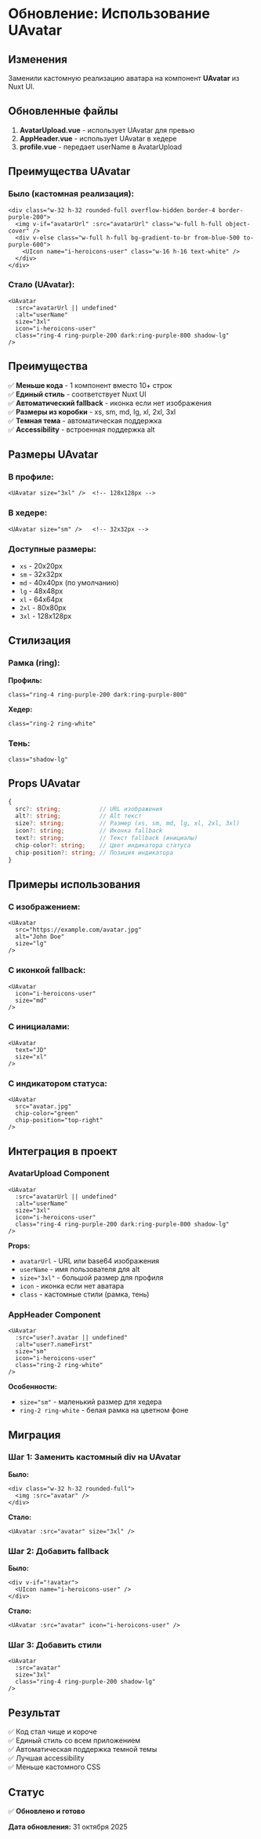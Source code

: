 # Обновление: Использование UAvatar

## Изменения

Заменили кастомную реализацию аватара на компонент **UAvatar** из Nuxt UI.

## Обновленные файлы

1. **AvatarUpload.vue** - использует UAvatar для превью
2. **AppHeader.vue** - использует UAvatar в хедере
3. **profile.vue** - передает userName в AvatarUpload

## Преимущества UAvatar

### Было (кастомная реализация):

```vue
<div class="w-32 h-32 rounded-full overflow-hidden border-4 border-purple-200">
  <img v-if="avatarUrl" :src="avatarUrl" class="w-full h-full object-cover" />
  <div v-else class="w-full h-full bg-gradient-to-br from-blue-500 to-purple-600">
    <UIcon name="i-heroicons-user" class="w-16 h-16 text-white" />
  </div>
</div>
```

### Стало (UAvatar):

```vue
<UAvatar
  :src="avatarUrl || undefined"
  :alt="userName"
  size="3xl"
  icon="i-heroicons-user"
  class="ring-4 ring-purple-200 dark:ring-purple-800 shadow-lg"
/>
```

## Преимущества

✅ **Меньше кода** - 1 компонент вместо 10+ строк  
✅ **Единый стиль** - соответствует Nuxt UI  
✅ **Автоматический fallback** - иконка если нет изображения  
✅ **Размеры из коробки** - xs, sm, md, lg, xl, 2xl, 3xl  
✅ **Темная тема** - автоматическая поддержка  
✅ **Accessibility** - встроенная поддержка alt  

## Размеры UAvatar

### В профиле:
```vue
<UAvatar size="3xl" />  <!-- 128x128px -->
```

### В хедере:
```vue
<UAvatar size="sm" />   <!-- 32x32px -->
```

### Доступные размеры:
- `xs` - 20x20px
- `sm` - 32x32px
- `md` - 40x40px (по умолчанию)
- `lg` - 48x48px
- `xl` - 64x64px
- `2xl` - 80x80px
- `3xl` - 128x128px

## Стилизация

### Рамка (ring):

**Профиль:**
```vue
class="ring-4 ring-purple-200 dark:ring-purple-800"
```

**Хедер:**
```vue
class="ring-2 ring-white"
```

### Тень:
```vue
class="shadow-lg"
```

## Props UAvatar

```typescript
{
  src?: string;           // URL изображения
  alt?: string;           // Alt текст
  size?: string;          // Размер (xs, sm, md, lg, xl, 2xl, 3xl)
  icon?: string;          // Иконка fallback
  text?: string;          // Текст fallback (инициалы)
  chip-color?: string;    // Цвет индикатора статуса
  chip-position?: string; // Позиция индикатора
}
```

## Примеры использования

### С изображением:
```vue
<UAvatar
  src="https://example.com/avatar.jpg"
  alt="John Doe"
  size="lg"
/>
```

### С иконкой fallback:
```vue
<UAvatar
  icon="i-heroicons-user"
  size="md"
/>
```

### С инициалами:
```vue
<UAvatar
  text="JD"
  size="xl"
/>
```

### С индикатором статуса:
```vue
<UAvatar
  src="avatar.jpg"
  chip-color="green"
  chip-position="top-right"
/>
```

## Интеграция в проект

### AvatarUpload Component

```vue
<UAvatar
  :src="avatarUrl || undefined"
  :alt="userName"
  size="3xl"
  icon="i-heroicons-user"
  class="ring-4 ring-purple-200 dark:ring-purple-800 shadow-lg"
/>
```

**Props:**
- `avatarUrl` - URL или base64 изображения
- `userName` - имя пользователя для alt
- `size="3xl"` - большой размер для профиля
- `icon` - иконка если нет аватара
- `class` - кастомные стили (рамка, тень)

### AppHeader Component

```vue
<UAvatar
  :src="user?.avatar || undefined"
  :alt="user?.nameFirst"
  size="sm"
  icon="i-heroicons-user"
  class="ring-2 ring-white"
/>
```

**Особенности:**
- `size="sm"` - маленький размер для хедера
- `ring-2 ring-white` - белая рамка на цветном фоне

## Миграция

### Шаг 1: Заменить кастомный div на UAvatar

**Было:**
```vue
<div class="w-32 h-32 rounded-full">
  <img :src="avatar" />
</div>
```

**Стало:**
```vue
<UAvatar :src="avatar" size="3xl" />
```

### Шаг 2: Добавить fallback

**Было:**
```vue
<div v-if="!avatar">
  <UIcon name="i-heroicons-user" />
</div>
```

**Стало:**
```vue
<UAvatar :src="avatar" icon="i-heroicons-user" />
```

### Шаг 3: Добавить стили

```vue
<UAvatar
  :src="avatar"
  size="3xl"
  class="ring-4 ring-purple-200 shadow-lg"
/>
```

## Результат

✅ Код стал чище и короче  
✅ Единый стиль со всем приложением  
✅ Автоматическая поддержка темной темы  
✅ Лучшая accessibility  
✅ Меньше кастомного CSS  

## Статус

✅ **Обновлено и готово**

**Дата обновления:** 31 октября 2025
